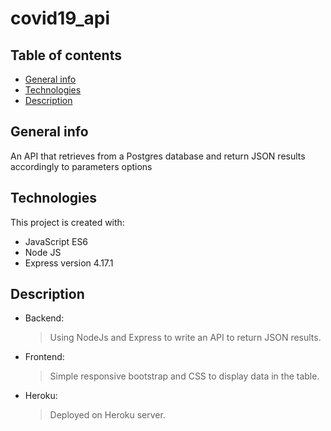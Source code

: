 # covid19_api

## Table of contents
* [General info](#general-info)
* [Technologies](#technologies)
* [Description](#Description)

## General info
An API that retrieves from a Postgres database and return JSON results accordingly to parameters options

## Technologies
This project is created with:
* JavaScript ES6
* Node JS
* Express version 4.17.1

## Description
* Backend:
    > Using NodeJs and Express to write an API to return JSON results.
* Frontend:
    > Simple responsive bootstrap and CSS to display data in the table.
* Heroku:
    > Deployed on Heroku server. 
